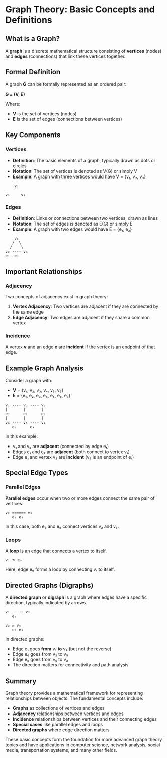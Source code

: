 # Graph Theory: Basic Concepts and Definitions

## What is a Graph?

A **graph** is a discrete mathematical structure consisting of **vertices** (nodes) and **edges** (connections) that link these vertices together.

## Formal Definition

A graph **G** can be formally represented as an ordered pair:

**G = (V, E)**

Where:
- **V** is the set of vertices (nodes)
- **E** is the set of edges (connections between vertices)

## Key Components

### Vertices
- **Definition**: The basic elements of a graph, typically drawn as dots or circles
- **Notation**: The set of vertices is denoted as V(G) or simply V
- **Example**: A graph with three vertices would have V = {v₁, v₂, v₃}

```
    v₁
    
v₂     v₃
```

### Edges
- **Definition**: Links or connections between two vertices, drawn as lines
- **Notation**: The set of edges is denoted as E(G) or simply E
- **Example**: A graph with two edges would have E = {e₁, e₂}

```
    v₁
   /  \
  /    \
v₂ ---- v₃
e₁  e₂
```

## Important Relationships

### Adjacency
Two concepts of adjacency exist in graph theory:

1. **Vertex Adjacency**: Two vertices are adjacent if they are connected by the same edge
2. **Edge Adjacency**: Two edges are adjacent if they share a common vertex

### Incidence
A vertex **v** and an edge **e** are **incident** if the vertex is an endpoint of that edge.

## Example Graph Analysis

Consider a graph with:
- **V** = {v₁, v₂, v₃, v₄, v₅, v₆}
- **E** = {e₁, e₂, e₃, e₄, e₅, e₆, e₇}

```
v₁ ---- v₂ ---- v₃
|       |       |
e₇      e₂      e₃
|       |       |
v₆ ---- v₅ ---- v₄
   e₆      e₄
```

In this example:
- v₁ and v₂ are **adjacent** (connected by edge e₁)
- Edges e₁ and e₇ are **adjacent** (both connect to vertex v₁)
- Edge e₁ and vertex v₂ are **incident** (v₂ is an endpoint of e₁)

## Special Edge Types

### Parallel Edges
**Parallel edges** occur when two or more edges connect the same pair of vertices.

```
v₂ ====== v₅
   e₆ e₈
```

In this case, both e₆ and e₈ connect vertices v₂ and v₅.

### Loops
A **loop** is an edge that connects a vertex to itself.

```
v₁ ⟲ e₉
```

Here, edge e₉ forms a loop by connecting v₁ to itself.

## Directed Graphs (Digraphs)

A **directed graph** or **digraph** is a graph where edges have a specific direction, typically indicated by arrows.

```
v₁ ----→ v₂
   e₁

v₂ ⇄ v₅
   e₆ e₈
```

In directed graphs:
- Edge e₁ goes **from** v₁ **to** v₂ (but not the reverse)
- Edge e₆ goes from v₂ to v₅
- Edge e₈ goes from v₅ to v₂
- The direction matters for connectivity and path analysis

## Summary

Graph theory provides a mathematical framework for representing relationships between objects. The fundamental concepts include:

- **Graphs** as collections of vertices and edges
- **Adjacency** relationships between vertices and edges
- **Incidence** relationships between vertices and their connecting edges
- **Special cases** like parallel edges and loops
- **Directed graphs** where edge direction matters

These basic concepts form the foundation for more advanced graph theory topics and have applications in computer science, network analysis, social media, transportation systems, and many other fields.